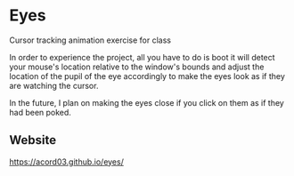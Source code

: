 # Eyes
Cursor tracking animation exercise for class

In order to experience the project, all you have to do is boot it will detect your mouse's location relative to the window's bounds and adjust the location of the pupil of the eye accordingly to make the eyes look as if they are watching the cursor.

In the future, I plan on making the eyes close if you click on them as if they had been poked.

## Website
https://acord03.github.io/eyes/
